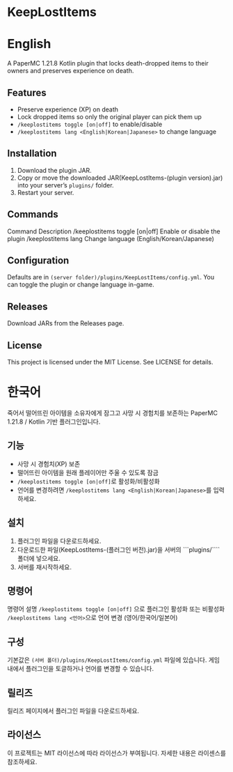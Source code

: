 # KeepLostItems

# English

A PaperMC 1.21.8 Kotlin plugin that locks death-dropped items to their owners and preserves experience on death.

## Features

- Preserve experience (XP) on death  
- Lock dropped items so only the original player can pick them up  
- `/keeplostitems toggle [on|off]` to enable/disable  
- `/keeplostitems lang <English|Korean|Japanese>` to change language

## Installation

1. Download the plugin JAR.
2. Copy or move the downloaded JAR(KeepLostItems-(plugin version).jar) into your server’s ```plugins/``` folder.
3. Restart your server.

## Commands
   Command	Description
      /keeplostitems toggle [on|off]	Enable or disable the plugin
      /keeplostitems lang <lang>	Change language (English/Korean/Japanese)

## Configuration
   Defaults are in `(server folder)/plugins/KeepLostItems/config.yml`. You can toggle the plugin or change language in-game.

## Releases
   Download JARs from the Releases page.

## License
   This project is licensed under the MIT License. See LICENSE for details.


# 한국어

죽어서 떨어뜨린 아이템을 소유자에게 잠그고 사망 시 경험치를 보존하는 PaperMC 1.21.8 / Kotlin 기반 플러그인입니다.

## 기능

- 사망 시 경험치(XP) 보존  
- 떨어뜨린 아이템을 원래 플레이어만 주울 수 있도록 잠금 
- `/keeplostitems toggle [on|off]`로 활성화/비활성화  
- 언어를 변경하려면 `/keeplostitems lang <English|Korean|Japanese>`를 입력하세요.

## 설치

1. 플러그인 파일을 다운로드하세요.
2. 다운로드한 파일(KeepLostItems-(플러그인 버전).jar)을 서버의 ```plugins/```` 폴더에 넣으세요.
3. 서버를 재시작하세요.

## 명령어
 명령어 설명
 `/keeplostitems toggle [on|off]` 으로 플러그인 활성화 또는 비활성화
 `/keeplostitems lang <언어>`으로 언어 변경 (영어/한국어/일본어)

## 구성
 기본값은 `(서버 폴더)/plugins/KeepLostItems/config.yml` 파일에 있습니다. 게임 내에서 플러그인을 토글하거나 언어를 변경할 수 있습니다.

## 릴리즈
 릴리즈 페이지에서 플러그인 파일을 다운로드하세요.

## 라이선스
 이 프로젝트는 MIT 라이선스에 따라 라이선스가 부여됩니다. 자세한 내용은 라이센스를 참조하세요.
